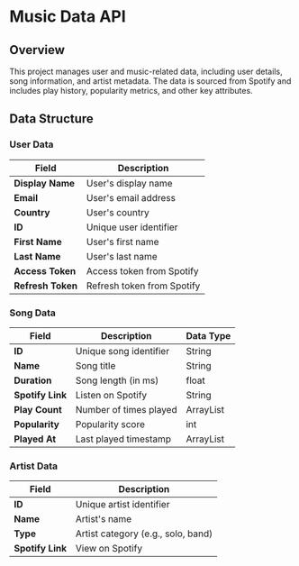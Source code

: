 # Music Data API

## Overview

This project manages user and music-related data, including user details, song information, and artist metadata. The data is sourced from Spotify and includes play history, popularity metrics, and other key attributes.

## Data Structure

### User Data

| Field             | Description                |
|-------------------|----------------------------|
| **Display Name**  | User's display name        |
| **Email**         | User's email address       |
| **Country**       | User's country             |
| **ID**            | Unique user identifier     |
| **First Name**    | User's first name          |
| **Last Name**     | User's last name           |
| **Access Token**  | Access token from Spotify  |
| **Refresh Token** | Refresh token from Spotify |


### Song Data

| Field            | Description            | Data Type |
|------------------|------------------------|-----------|
| **ID**           | Unique song identifier | String    |
| **Name**         | Song title             | String    |
| **Duration**     | Song length (in ms)    | float     |
| **Spotify Link** | Listen on Spotify      | String    |
| **Play Count**   | Number of times played | ArrayList |
| **Popularity**   | Popularity score       | int       |
| **Played At**    | Last played timestamp  | ArrayList |

### Artist Data

| Field            | Description                        |
|------------------|------------------------------------|
| **ID**           | Unique artist identifier           |
| **Name**         | Artist's name                      |
| **Type**         | Artist category (e.g., solo, band) |
| **Spotify Link** | View on Spotify                    |

